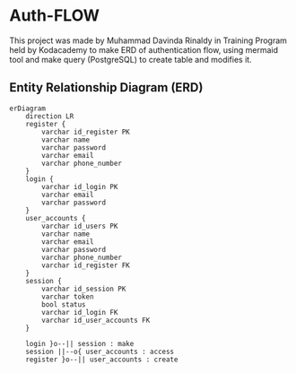 # Auth-FLOW

This project was made by Muhammad Davinda Rinaldy in Training Program held by Kodacademy to make ERD of authentication flow, using mermaid tool and make query (PostgreSQL) to create table and modifies it.

## Entity Relationship Diagram (ERD)

```mermaid
erDiagram
    direction LR
    register {
        varchar id_register PK
        varchar name
        varchar password
        varchar email
        varchar phone_number
    }
    login {
        varchar id_login PK
        varchar email
        varchar password
    }
    user_accounts {
        varchar id_users PK
        varchar name
        varchar email
        varchar password
        varchar phone_number
        varchar id_register FK
    }
    session {
        varchar id_session PK
        varchar token
        bool status
        varchar id_login FK
        varchar id_user_accounts FK
    }

    login }o--|| session : make
    session ||--o{ user_accounts : access
    register }o--|| user_accounts : create
```
